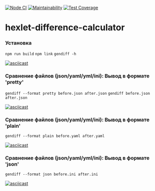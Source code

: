 [![Node CI](https://github.com/iashchuk/hexlet-difference-calculator/workflows/Node%20CI/badge.svg)](https://github.com/iashchuk/hexlet-difference-calculator/actions)
[![Maintainability](https://api.codeclimate.com/v1/badges/e5c14b10fcac5a9f3d82/maintainability)](https://codeclimate.com/github/iashchuk/hexlet-difference-calculator/maintainability)
[![Test Coverage](https://api.codeclimate.com/v1/badges/e5c14b10fcac5a9f3d82/test_coverage)](https://codeclimate.com/github/iashchuk/hexlet-difference-calculator/test_coverage)

# hexlet-difference-calculator

### Установка

`npm run build`
`npm link`
`gendiff -h`

[![asciicast](https://asciinema.org/a/pt6Sd6gp0Iprgm4rbpclYHYlA.svg)](https://asciinema.org/a/pt6Sd6gp0Iprgm4rbpclYHYlA)

### Сравнение файлов (json/yaml/yml/ini): Вывод в формате 'pretty'

`gendiff --format pretty before.json after.json`
`gendiff before.json after.json`

[![asciicast](https://asciinema.org/a/L6bk2A3lbYQFcsyEYeHIXEY41.svg)](https://asciinema.org/a/L6bk2A3lbYQFcsyEYeHIXEY41)

### Сравнение файлов (json/yaml/yml/ini): Вывод в формате 'plain'

`gendiff --format plain before.yaml after.yaml`

[![asciicast](https://asciinema.org/a/cC0lIFUClgbrqx8isjKkA2yvX.svg)](https://asciinema.org/a/cC0lIFUClgbrqx8isjKkA2yvX)

### Сравнение файлов (json/yaml/yml/ini): Вывод в формате 'json'

`gendiff --format json before.ini after.ini`

[![asciicast](https://asciinema.org/a/eDlfrSoYEgO21HrrE7NX8oRo8.svg)](https://asciinema.org/a/eDlfrSoYEgO21HrrE7NX8oRo8)